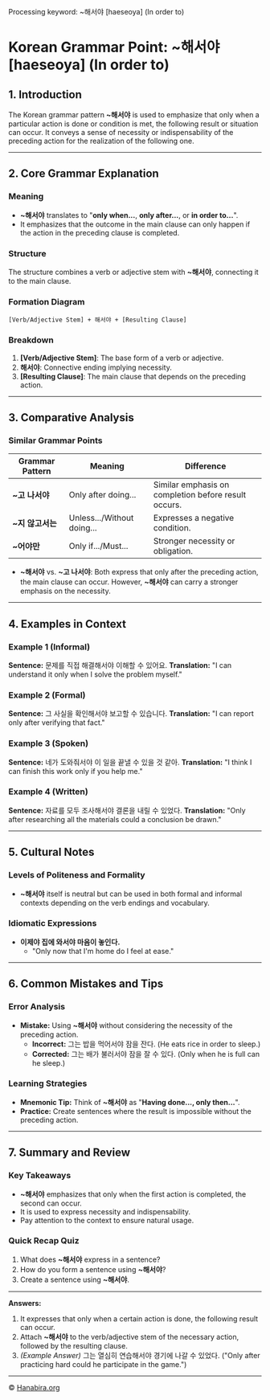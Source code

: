 Processing keyword: ~해서야 [haeseoya] (In order to)
# Korean Grammar Point: ~해서야 [haeseoya] (In order to)

## 1. Introduction
The Korean grammar pattern **~해서야** is used to emphasize that only when a particular action is done or condition is met, the following result or situation can occur. It conveys a sense of necessity or indispensability of the preceding action for the realization of the following one.

---
## 2. Core Grammar Explanation
### Meaning
- **~해서야** translates to "**only when...**, **only after...**, or **in order to...**".
- It emphasizes that the outcome in the main clause can only happen if the action in the preceding clause is completed.
### Structure
The structure combines a verb or adjective stem with **~해서야**, connecting it to the main clause.
### Formation Diagram
```
[Verb/Adjective Stem] + 해서야 + [Resulting Clause]
```
### Breakdown
1. **[Verb/Adjective Stem]**: The base form of a verb or adjective.
2. **해서야**: Connective ending implying necessity.
3. **[Resulting Clause]**: The main clause that depends on the preceding action.
---
## 3. Comparative Analysis
### Similar Grammar Points
| Grammar Pattern | Meaning                               | Difference                                          |
|-----------------|---------------------------------------|-----------------------------------------------------|
| **~고 나서야**   | Only after doing...                   | Similar emphasis on completion before result occurs.|
| **~지 않고서는** | Unless.../Without doing...             | Expresses a negative condition.                     |
| **~어야만**     | Only if.../Must...                     | Stronger necessity or obligation.                   |
- **~해서야** vs. **~고 나서야**: Both express that only after the preceding action, the main clause can occur. However, **~해서야** can carry a stronger emphasis on the necessity.
  
---
## 4. Examples in Context
### Example 1 (Informal)
**Sentence:** 문제를 직접 해결해서야 이해할 수 있어요.
**Translation:** "I can understand it only when I solve the problem myself."
### Example 2 (Formal)
**Sentence:** 그 사실을 확인해서야 보고할 수 있습니다.
**Translation:** "I can report only after verifying that fact."
### Example 3 (Spoken)
**Sentence:** 네가 도와줘서야 이 일을 끝낼 수 있을 것 같아.
**Translation:** "I think I can finish this work only if you help me."
### Example 4 (Written)
**Sentence:** 자료를 모두 조사해서야 결론을 내릴 수 있었다.
**Translation:** "Only after researching all the materials could a conclusion be drawn."

---
## 5. Cultural Notes
### Levels of Politeness and Formality
- **~해서야** itself is neutral but can be used in both formal and informal contexts depending on the verb endings and vocabulary.
  
### Idiomatic Expressions
- **이제야 집에 와서야 마음이 놓인다.**
  - "Only now that I'm home do I feel at ease."
---
## 6. Common Mistakes and Tips
### Error Analysis
- **Mistake:** Using **~해서야** without considering the necessity of the preceding action.
  - **Incorrect:** 그는 밥을 먹어서야 잠을 잔다. (He eats rice in order to sleep.)
  - **Corrected:** 그는 배가 불러서야 잠을 잘 수 있다. (Only when he is full can he sleep.)
### Learning Strategies
- **Mnemonic Tip:** Think of **~해서야** as "**Having done..., only then...**".
- **Practice:** Create sentences where the result is impossible without the preceding action.
---
## 7. Summary and Review
### Key Takeaways
- **~해서야** emphasizes that only when the first action is completed, the second can occur.
- It is used to express necessity and indispensability.
- Pay attention to the context to ensure natural usage.
### Quick Recap Quiz
1. What does **~해서야** express in a sentence?
2. How do you form a sentence using **~해서야**?
3. Create a sentence using **~해서야**.
---
**Answers:**
1. It expresses that only when a certain action is done, the following result can occur.
2. Attach **~해서야** to the verb/adjective stem of the necessary action, followed by the resulting clause.
3. *(Example Answer)* 그는 열심히 연습해서야 경기에 나갈 수 있었다. ("Only after practicing hard could he participate in the game.")

---
© [Hanabira.org](https://hanabira.org)
